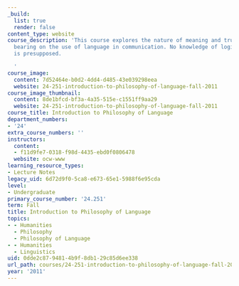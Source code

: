 ```yaml
---
_build:
  list: true
  render: false
content_type: website
course_description: 'This course explores the nature of meaning and truth, and their
  bearing on the use of language in communication. No knowledge of logic or linguistics
  is presupposed.

  '
course_image:
  content: 7d52464e-b0d2-4dd4-d485-43e039298eea
  website: 24-251-introduction-to-philosophy-of-language-fall-2011
course_image_thumbnail:
  content: 8de1bfcd-bf3a-4a35-515e-c1551ff9aa29
  website: 24-251-introduction-to-philosophy-of-language-fall-2011
course_title: Introduction to Philosophy of Language
department_numbers:
- '24'
extra_course_numbers: ''
instructors:
  content:
  - f11d9fe7-0318-f98d-4435-ebd0f0806478
  website: ocw-www
learning_resource_types:
- Lecture Notes
legacy_uid: 6d72d9f0-5ca8-e673-65e1-5988f6e95cda
level:
- Undergraduate
primary_course_number: '24.251'
term: Fall
title: Introduction to Philosophy of Language
topics:
- - Humanities
  - Philosophy
  - Philosophy of Language
- - Humanities
  - Linguistics
uid: 0dde2c87-9481-4b9f-8db1-29c85d6ee338
url_path: courses/24-251-introduction-to-philosophy-of-language-fall-2011
year: '2011'
---
```


